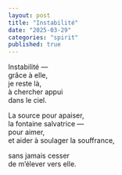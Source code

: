 ```yaml
---
layout: post
title: "Instabilité"
date: "2025-03-29"
categories: "spirit"
published: true
---
```



Instabilité —  
grâce à elle,  
je reste là,  
à chercher appui  
dans le ciel.  

La source pour apaiser,  
la fontaine salvatrice —  
pour aimer,  
et aider à soulager la souffrance,  

sans jamais cesser  
de m’élever vers elle.  
